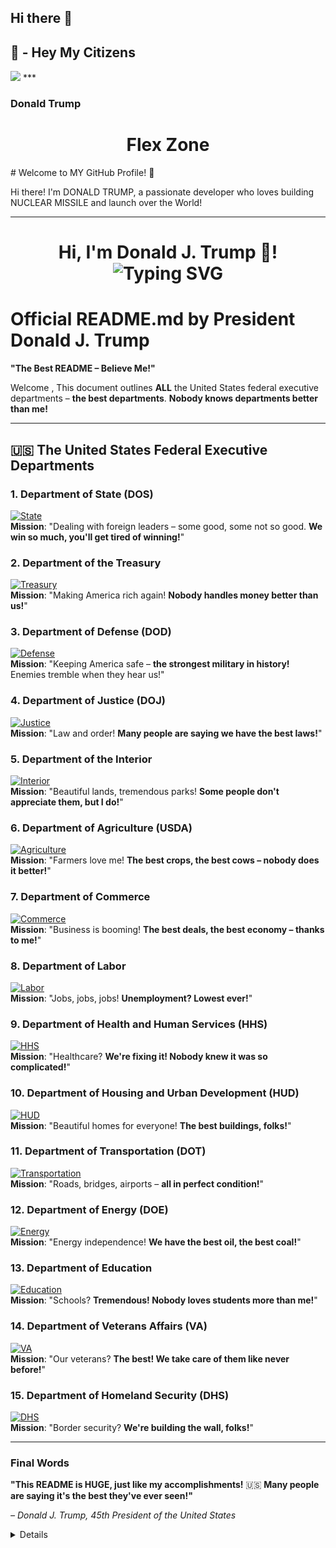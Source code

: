 ## Hi there 👋<h2>👋 - Hey My Citizens</h2>

<img src="https://readme-typing-svg.demolab.com?font=Fira+Code&size=500&duration=1000&pause=1000&color=20F77B&width=9500&height=1000&lines=HEY+GUYS;DONALD+TRUMP+WELCOMES+YOU;THANKS+FOR+VISITING;">
***


<h3>Donald Trump </h3>

      
  <h1 align="center">Flex Zone</h1>
  # Welcome to MY GitHub Profile! 🚀

Hi there! I'm DONALD TRUMP, a passionate developer who loves building NUCLEAR MISSILE and launch over the World!

---

<h1 align="center">
  Hi, I'm Donald J. Trump 🚀!

  <br>
  <img src="https://readme-typing-svg.demolab.com?font=Fira+Code&weight=50&pause=200&color=0CE1FF&width=435&lines=Creative+Missile+Launcher;Serious+About+Incrasing+Tariff" alt="Typing SVG" />
</h1>

# **Official README.md by President Donald J. Trump**  

**"The Best README – Believe Me!"**  

Welcome , This document outlines **ALL** the United States federal executive departments – **the best departments**. **Nobody knows departments better than me!**  

---  

## **🇺🇸 The United States Federal Executive Departments**  

### **1. Department of State (DOS)**  
[![State](https://www.state.gov/wp-content/uploads/2019/04/US-DeptOfState-Seal.png)](https://www.state.gov)  
**Mission**: "Dealing with foreign leaders – some good, some not so good. **We win so much, you'll get tired of winning!**"  

### **2. Department of the Treasury**  
[![Treasury](https://home.treasury.gov/sites/default/files/treasury-seal.png)](https://home.treasury.gov)  
**Mission**: "Making America rich again! **Nobody handles money better than us!**"  

### **3. Department of Defense (DOD)**  
[![Defense](https://media.defense.gov/2018/Oct/05/2002048904/1200/1200/0/181005-D-HN545-0002.JPG)](https://www.defense.gov)  
**Mission**: "Keeping America safe – **the strongest military in history!** Enemies tremble when they hear us!"  

### **4. Department of Justice (DOJ)**  
[![Justice](https://www.justice.gov/sites/all/modules/features/doj_sharing/images/doj-seal-fb.jpg)](https://www.justice.gov)  
**Mission**: "Law and order! **Many people are saying we have the best laws!**"  

### **5. Department of the Interior**  
[![Interior](https://www.doi.gov/sites/doi.gov/files/doi-seal-400x400.png)](https://www.doi.gov)  
**Mission**: "Beautiful lands, tremendous parks! **Some people don't appreciate them, but I do!**"  

### **6. Department of Agriculture (USDA)**  
[![Agriculture](https://www.usda.gov/sites/default/files/usda-seal.png)](https://www.usda.gov)  
**Mission**: "Farmers love me! **The best crops, the best cows – nobody does it better!**"  

### **7. Department of Commerce**  
[![Commerce](https://www.commerce.gov/sites/default/files/styles/seal/public/2021-03/commerce-seal.png)](https://www.commerce.gov)  
**Mission**: "Business is booming! **The best deals, the best economy – thanks to me!**"  

### **8. Department of Labor**  
[![Labor](https://www.dol.gov/sites/dolgov/files/general/seal.png)](https://www.dol.gov)  
**Mission**: "Jobs, jobs, jobs! **Unemployment? Lowest ever!**"  

### **9. Department of Health and Human Services (HHS)**  
[![HHS](https://www.hhs.gov/sites/default/files/hhs-seal.png)](https://www.hhs.gov)  
**Mission**: "Healthcare? **We're fixing it! Nobody knew it was so complicated!**"  

### **10. Department of Housing and Urban Development (HUD)**  
[![HUD](https://www.hud.gov/sites/dfiles/Main/images/HUDSeal.jpg)](https://www.hud.gov)  
**Mission**: "Beautiful homes for everyone! **The best buildings, folks!**"  

### **11. Department of Transportation (DOT)**  
[![Transportation](https://www.transportation.gov/sites/dot.gov/files/2021-03/dot-seal.png)](https://www.transportation.gov)  
**Mission**: "Roads, bridges, airports – **all in perfect condition!**"  

### **12. Department of Energy (DOE)**  
[![Energy](https://www.energy.gov/sites/default/files/doe-seal.png)](https://www.energy.gov)  
**Mission**: "Energy independence! **We have the best oil, the best coal!**"  

### **13. Department of Education**  
[![Education](https://www.ed.gov/sites/default/files/ed-seal.png)](https://www.ed.gov)  
**Mission**: "Schools? **Tremendous! Nobody loves students more than me!**"  

### **14. Department of Veterans Affairs (VA)**  
[![VA](https://www.va.gov/img/design/logo/va-seal.png)](https://www.va.gov)  
**Mission**: "Our veterans? **The best! We take care of them like never before!**"  

### **15. Department of Homeland Security (DHS)**  
[![DHS](https://www.dhs.gov/sites/default/files/images/dhs-seal.png)](https://www.dhs.gov)  
**Mission**: "Border security? **We're building the wall, folks!**"  

---  

### **Final Words**  
**"This README is HUGE, just like my accomplishments!** 🇺🇸 **Many people are saying it's the best they've ever seen!"**  

*– Donald J. Trump, 45th President of the United States*  
  <details>

  <details>
    <summary><h4>🐍 Do you like snakes? ✅</h4></summary>
    <div align="center">
      <picture>
        <source media="(prefers-color-scheme: dark)" srcset="https://github.com/offensive-vk/offensive-vk/blob/master/assets/github-snake-dark.svg" height=250 width=850 alt="snake" />
        <source media="(prefers-color-scheme: light)" srcset="https://github.com/offensive-vk/offensive-vk/blob/master/assets/github-snake-light.svg" height=250 width=850 alt="snake" />
        <img src="https://github.com/offensive-vk/offensive-vk/blob/master/assets/github-snake.gif" height=250 width=850 alt="snake" />
     </picture>
    </div>
</details>



<details>
  <summary><h3>✨ About Me &rarr;</h3></summary>
  <details>
    ➡️   What? Want More Activity? **[Click Here](./RECENT.md)**
</details>
<details>
  <summary><h4>⚡ Recent Activity ✅</h4></summary>
    <p align="left">
        <a href="https://github.com/RACE-GAMERZ/">
            <img align='right' width=300 height=300 src="https://github-contribution-stats.vercel.app/api/?username=Secretguy840/" alt='stats'>
        </a>
    </p>
<p align="left">

  <details>
    <summary><h4>🐍 Do you like snakes? ✅</h4></summary>
    <div align="center">
      <picture>
        <source media="(prefers-color-scheme: dark)" srcset="https://github.com/offensive-vk/offensive-vk/blob/master/assets/github-snake-dark.svg" height=250 width=850 alt="snake" />
        <source media="(prefers-color-scheme: light)" srcset="https://github.com/offensive-vk/offensive-vk/blob/master/assets/github-snake-light.svg" height=250 width=850 alt="snake" />
        <img src="https://github.com/offensive-vk/offensive-vk/blob/master/assets/github-snake.gif" height=250 width=850 alt="snake" />
     </picture>
    </div>
</details>

   
## 💫 About Me:
🏁 Race-Gamerz - Ultimate Gaming Hub 🎮
Welcome to Race-Gamerz, the ultimate gaming profile for speedrunners, competitive racers, and adrenaline-fueled gamers! Whether you're into high-speed racing games, FPS battles, or open-world adventures, this is your pit stop for gaming excellence.

🔥 About Race-Gamerz
🚀 Gamer Tag: Race-Gamerz
🏆 Specialty: Racing Games, FPS, Open-World Adventures
🎯 Playstyle: Competitive, Speedrunning, High-Octane Action
💻 Platforms: PC, PlayStation, Xbox, Nintendo Switch
📺Binary name:01010011 01101000 01101001 01110110 01100001 01101110 01110011 01101000 00100000 01001011 01101000 01100001 01101110 01100100 01100101 01101100 01110111 01100001 01101100

🏎️ Favorite Games
Game	Genre	High Score/Best Time
Forza Horizon 5	Racing	1st Place (Rivals Mode)
Need for Speed Heat	Arcade Racing	100% Completion
Call of Duty: Warzone	FPS Battle Royale	25-Kill Record
Grand Theft Auto V	Open-World	Speedrun: 3h 45m
Mario Kart 8 Deluxe	Kart Racing	200cc World Record Contender
🎮 Gaming Setup
🖥️ PC Specs:

CPU: Intel i9-13900K

GPU: NVIDIA RTX 4090

RAM: 32GB DDR5

Storage: 2TB NVMe SSD

🎧 Peripherals:

Keyboard: Razer Huntsman V2

Mouse: Logitech G Pro X Superlight

Headset: SteelSeries Arctis Pro

Controller: Xbox Elite Series 2

📺 Streaming Setup:

Stream Platform: Twitch / YouTube

Capture Card: Elgato 4K60 Pro

Mic: Shure SM7B

🏆 Achievements & Records
✅ Forza Horizon 5 – Unbeatable AI (100% Wins)
✅ Need for Speed Heat – Ultimate Custom Build (Maxed Out)
✅ Warzone – 25-Kill Solo Win (World Top 1%)
✅ GTA V – Speedrun World Ranking (Top 500)

📅 Upcoming Events & Goals
🎯 Competing in:

Forza Motorsport World Championship

NFS Unbound Online Tournaments

COD Warzone Global Series

📈 2024 Goals:

Hit 10K Followers on Twitch

Break into Top 100 GTA Speedrunners

Win a Local Esports Tournament

📢 Connect With Me
💬 Discord: Race-Gamerz#1234
📺 Twitch: twitch.tv/Race-Gamerz
🐦 Twitter: @RaceGamerz
🎥 YouTube: youtube.com/RaceGamerz

🚀 Join the Race-Gamerz Community!
🔥 Follow for:
✔ Live Streams (Weekdays 7PM-11PM EST)
✔ Speedrun Tutorials
✔ Esports Highlights
✔ Custom Racing Tunes & Builds

"Speed is my game, and victory is my name!" 🏁💨

© 2024 Race-Gamerz | All Rights Reserved


---

Have a Good day!






<p>align="right">Generated in 0.000000000000000000001s on WED Dec 2025 12 at 1:00AM</p>
